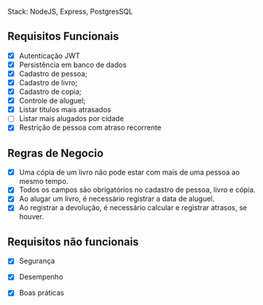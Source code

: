 Stack: NodeJS, Express, PostgresSQL

## Requisitos Funcionais
- [X] Autenticação JWT
- [X] Persistência em banco de dados
- [X] Cadastro de pessoa;
- [X] Cadastro de livro;
- [X] Cadastro de copia;
- [X] Controle de aluguel;
- [X] Listar títulos mais atrasados
- [ ] Listar mais alugados por cidade
- [X] Restrição de pessoa com atraso recorrente

## Regras de Negocio
- [X] Uma cópia de um livro não pode estar com mais de uma pessoa ao mesmo tempo.
- [X] Todos os campos são obrigatórios no cadastro de pessoa, livro e cópia.
- [X] Ao alugar um livro, é necessário registrar a data de aluguel.
- [X] Ao registrar a devolução, é necessário calcular e registrar atrasos, se houver.

## Requisitos não funcionais
- [X] Segurança
- [X] Desempenho
- [X] Boas práticas

